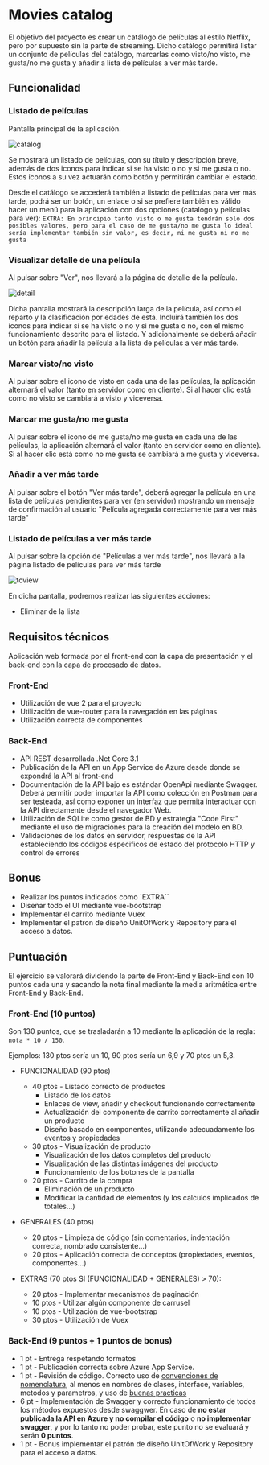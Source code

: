 # Movies catalog

El objetivo del proyecto es crear un catálogo de películas al estilo Netflix, pero por supuesto sin la parte de streaming.
Dicho catálogo permitirá listar un conjunto de películas del catálogo, marcarlas como visto/no visto, me gusta/no me gusta y añadir a lista de películas a ver más tarde.

## Funcionalidad

### Listado de películas
Pantalla principal de la aplicación.

![catalog](img/catalog.JPG "Catalog")

Se mostrará un listado de películas, con su título y descripción breve, además de dos iconos para indicar si se ha visto o no y si me gusta o no. Estos iconos a su vez actuarán como botón y permitirán cambiar el estado.

Desde el catálogo se accederá también a listado de películas para ver más tarde, podrá ser un botón, un enlace o si se prefiere también es válido hacer un menú para la aplicación con dos opciones (catalogo y películas para ver):
`EXTRA: En principio tanto visto o me gusta tendrán solo dos posibles valores, pero para el caso de me gusta/no me gusta lo ideal sería implementar también sin valor, es decir, ni me gusta ni no me gusta`

### Visualizar detalle de una película
Al pulsar sobre "Ver", nos llevará a la página de detalle de la película.

![detail](img/detail.JPG "Detail")

Dicha pantalla mostrará la descripción larga de la película, así como el reparto y la clasificación por edades de esta. Incluirá también los dos iconos para indicar si se ha visto o no y si me gusta o no, con el mismo funcionamiento descrito para el listado. Y adicionalmente se deberá añadir un botón para añadir la película a la lista de películas a ver más tarde.

### Marcar visto/no visto

Al pulsar sobre el icono de visto en cada una de las películas, la aplicación alternará el valor (tanto en servidor como en cliente). Si al hacer clic está como no visto se cambiará a visto y viceversa.

### Marcar me gusta/no me gusta

Al pulsar sobre el icono de me gusta/no me gusta en cada una de las películas, la aplicación alternará el valor (tanto en servidor como en cliente). Si al hacer clic está como no me gusta se cambiará a me gusta y viceversa.

### Añadir a ver más tarde
Al pulsar sobre el botón "Ver más tarde", deberá agregar la película en una lista de películas pendientes para ver (en servidor) mostrando un mensaje de confirmación al usuario "Película agregada correctamente para ver más tarde"

### Listado de películas a ver más tarde

Al pulsar sobre la opción de "Películas a ver más tarde", nos llevará a la página listado de películas para ver más tarde

![toview](img/toview.JPG "list to view later")

En dicha pantalla, podremos realizar las siguientes acciones:

* Eliminar de la lista


## Requisitos técnicos

Aplicación web formada por el front-end con la capa de presentación y el back-end con la capa de procesado de datos.

### Front-End
* Utilización de vue 2 para el proyecto
* Utilización de vue-router para la navegación en las páginas
* Utilización correcta de componentes


### Back-End
* API REST desarrollada .Net Core 3.1
* Publicación de la API en un App Service de Azure desde donde se expondrá la API al front-end
* Documentación de la API bajo es estándar OpenApi mediante Swagger. Deberá permitir poder importar la API como colección en Postman para ser testeada, así como exponer un interfaz que permita interactuar con la API directamente desde el navegador Web.
* Utilización de SQLite como gestor de BD y estrategia "Code First" mediante el uso de migraciones para la creación del modelo en BD.
* Validaciones de los datos en servidor, respuestas de la API estableciendo los códigos especificos de estado del protocolo HTTP y control de errores

## Bonus

* Realizar los puntos indicados como `EXTRA``
* Diseñar todo el UI mediante vue-bootstrap
* Implementar el carrito mediante Vuex
* Implementar el patron de diseño UnitOfWork y Repository para el acceso a datos.

## Puntuación
El ejercicio se valorará dividendo la parte de Front-End y Back-End con 10 puntos cada una y sacando la nota final mediante la media aritmética entre Front-End y Back-End.

### Front-End (10 puntos)

Son 130 puntos, que se trasladarán a 10 mediante la aplicación de la regla: `nota * 10 / 150`.

Ejemplos: 130 ptos sería un 10, 90 ptos sería un 6,9 y 70 ptos un 5,3.

* FUNCIONALIDAD (90 ptos)
    * 40 ptos - Listado correcto de productos
        * Listado de los datos
        * Enlaces de view, añadir y checkout funcionando correctamente
        * Actualización del componente de carrito correctamente al añadir un producto
        * Diseño basado en componentes, utilizando adecuadamente los eventos y propiedades
    * 30 ptos - Visualización de producto
        * Visualización de los datos completos del producto
        * Visualización de las distintas imágenes del producto
        * Funcionamiento de los botones de la pantalla
    * 20 ptos - Carrito de la compra
        * Eliminación de un producto
        * Modificar la cantidad de elementos (y los calculos implicados de totales...)
* GENERALES (40 ptos)
    * 20 ptos - Limpieza de código (sin comentarios, indentación correcta, nombrado consistente...)
    * 20 ptos - Aplicación correcta de conceptos (propiedades, eventos, componentes...)

* EXTRAS (70 ptos SI (FUNCIONALIDAD + GENERALES) > 70):
    * 20 ptos - Implementar mecanismos de paginación
    * 10 ptos - Utilizar algún componente de carrusel
    * 10 ptos - Utilización de vue-bootstrap
    * 30 ptos - Utilización de Vuex

### Back-End (9 puntos + 1 puntos de bonus)
* 1 pt - Entrega respetando formatos
* 1 pt - Publicación correcta sobre Azure App Service.
* 1 pt - Revisión de código. Correcto uso de [convenciones de nomenclatura](https://docs.microsoft.com/es-es/dotnet/standard/design-guidelines/naming-guidelines), al menos en nombres de clases, interface, variables, metodos y parametros, y uso de [buenas practicas](https://docs.microsoft.com/es-es/dotnet/csharp/programming-guide/inside-a-program/coding-conventions)
* 6 pt - Implementación de Swagger y correcto funcionamiento de todos los métodos expuestos desde swaggwer. En caso de **no estar publicada la API en Azure y no compilar el código** o **no implementar swagger**, y por lo tanto no poder probar, este punto no se evaluará y serán **0 puntos**.
* 1 pt - Bonus implementar el patrón de diseño UnitOfWork y Repository para el acceso a datos.
